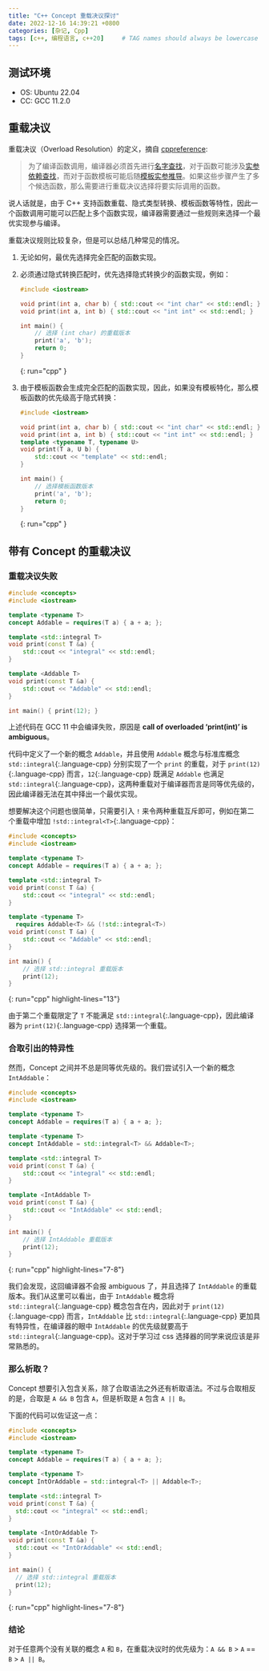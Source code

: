 ```yaml
---
title: "C++ Concept 重载决议探讨"
date: 2022-12-16 14:39:21 +0800
categories: [杂记, Cpp]
tags: [c++, 编程语言, c++20]     # TAG names should always be lowercase
---
```


## 测试环境

* OS: Ubuntu 22.04
* CC: GCC 11.2.0

## 重载决议

重载决议（Overload Resolution）的定义，摘自 [cppreference](https://zh.cppreference.com/w/cpp/language/overload_resolution):

> 为了编译函数调用，编译器必须首先进行[名字查找](https://zh.cppreference.com/w/cpp/language/lookup)，对于函数可能涉及[实参依赖查找](https://zh.cppreference.com/w/cpp/language/adl)，而对于函数模板可能后随[模板实参推导](https://zh.cppreference.com/w/cpp/language/template_argument_deduction)。如果这些步骤产生了多个候选函数，那么需要进行重载决议选择将要实际调用的函数。

说人话就是，由于 C++ 支持函数重载、隐式类型转换、模板函数等特性，因此一个函数调用可能可以匹配上多个函数实现，编译器需要通过一些规则来选择一个最优实现参与编译。

重载决议规则比较复杂，但是可以总结几种常见的情况。

1. 无论如何，最优先选择完全匹配的函数实现。
2. 必须通过隐式转换匹配时，优先选择隐式转换少的函数实现，例如：

   ```cpp
   #include <iostream>

   void print(int a, char b) { std::cout << "int char" << std::endl; }
   void print(int a, int b) { std::cout << "int int" << std::endl; }

   int main() {
       // 选择 (int char) 的重载版本
       print('a', 'b');
       return 0;
   }
   ```
   {: run="cpp" }

3. 由于模板函数会生成完全匹配的函数实现，因此，如果没有模板特化，那么模板函数的优先级高于隐式转换：

   ```cpp
   #include <iostream>

   void print(int a, char b) { std::cout << "int char" << std::endl; }
   void print(int a, int b) { std::cout << "int int" << std::endl; }
   template <typename T, typename U>
   void print(T a, U b) {
       std::cout << "template" << std::endl;
   }

   int main() {
       // 选择模板函数版本
       print('a', 'b');
       return 0;
   }
   ```
   {: run="cpp" }

## 带有 Concept 的重载决议

### 重载决议失败

```cpp
#include <concepts>
#include <iostream>

template <typename T>
concept Addable = requires(T a) { a + a; };

template <std::integral T>
void print(const T &a) {
    std::cout << "integral" << std::endl;
}

template <Addable T>
void print(const T &a) {
    std::cout << "Addable" << std::endl;
}

int main() { print(12); }
```

上述代码在 GCC 11 中会编译失败，原因是 **call of overloaded ‘print(int)’ is ambiguous**。

代码中定义了一个新的概念 `Addable`，并且使用 `Addable` 概念与标准库概念 `std::integral`{:.language-cpp} 分别实现了一个 `print` 的重载，对于 `print(12)`{:.language-cpp} 而言，`12`{:.language-cpp} 既满足 `Addable` 也满足 `std::integral`{:.language-cpp}，这两种重载对于编译器而言是同等优先级的，因此编译器无法在其中择出一个最优实现。

想要解决这个问题也很简单，只需要引入 `!` 来令两种重载互斥即可，例如在第二个重载中增加 `!std::integral<T>`{:.language-cpp}：

```cpp
#include <concepts>
#include <iostream>

template <typename T>
concept Addable = requires(T a) { a + a; };

template <std::integral T>
void print(const T &a) {
    std::cout << "integral" << std::endl;
}

template <typename T>
  requires Addable<T> && (!std::integral<T>)
void print(const T &a) {
    std::cout << "Addable" << std::endl;
}

int main() {
    // 选择 std::integral 重载版本
    print(12);
}
```
{: run="cpp" highlight-lines="13"}

由于第二个重载限定了 `T` 不能满足 `std::integral`{:.language-cpp}，因此编译器为 `print(12)`{:.language-cpp} 选择第一个重载。

### 合取引出的特异性

然而，Concept 之间并不总是同等优先级的。我们尝试引入一个新的概念 `IntAddable`：

```cpp
#include <concepts>
#include <iostream>

template <typename T>
concept Addable = requires(T a) { a + a; };

template <typename T>
concept IntAddable = std::integral<T> && Addable<T>;

template <std::integral T>
void print(const T &a) {
    std::cout << "integral" << std::endl;
}

template <IntAddable T>
void print(const T &a) {
    std::cout << "IntAddable" << std::endl;
}

int main() {
    // 选择 IntAddable 重载版本
    print(12);
}
```
{: run="cpp" highlight-lines="7-8"}

我们会发现，这回编译器不会报 ambiguous 了，并且选择了 `IntAddable` 的重载版本。我们从这里可以看出，由于 `IntAddable` 概念将 `std::integral`{:.language-cpp} 概念包含在内，因此对于 `print(12)`{:.language-cpp} 而言，`IntAddable` 比 `std::integral`{:.language-cpp} 更加具有特异性，在编译器的眼中 `IntAddable` 的优先级就要高于 `std::integral`{:.language-cpp}。这对于学习过 css 选择器的同学来说应该是非常熟悉的。

### 那么析取？

Concept 想要引入包含关系，除了合取语法之外还有析取语法。不过与合取相反的是，合取是 `A && B` 包含 `A`，但是析取是 `A` 包含 `A || B`。

下面的代码可以佐证这一点：

```cpp
#include <concepts>
#include <iostream>

template <typename T>
concept Addable = requires(T a) { a + a; };

template <typename T>
concept IntOrAddable = std::integral<T> || Addable<T>;

template <std::integral T>
void print(const T &a) {
  std::cout << "integral" << std::endl;
}

template <IntOrAddable T>
void print(const T &a) {
  std::cout << "IntOrAddable" << std::endl;
}

int main() {
  // 选择 std::integral 重载版本
  print(12);
}
```
{: run="cpp" highlight-lines="7-8"}

### 结论

对于任意两个没有关联的概念 `A` 和 `B`，在重载决议时的优先级为：`A && B` > `A` == `B` > `A || B`。